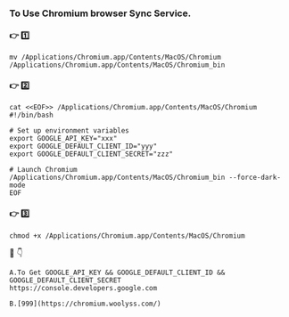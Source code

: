 ### To Use Chromium browser Sync Service.

#### :point_right: :one:
```
mv /Applications/Chromium.app/Contents/MacOS/Chromium /Applications/Chromium.app/Contents/MacOS/Chromium_bin
```

#### :point_right: :two:
```
cat <<EOF>> /Applications/Chromium.app/Contents/MacOS/Chromium
#!/bin/bash

# Set up environment variables
export GOOGLE_API_KEY="xxx"
export GOOGLE_DEFAULT_CLIENT_ID="yyy"
export GOOGLE_DEFAULT_CLIENT_SECRET="zzz"

# Launch Chromium
/Applications/Chromium.app/Contents/MacOS/Chromium_bin --force-dark-mode
EOF
```
#### :point_right: :three:
```
chmod +x /Applications/Chromium.app/Contents/MacOS/Chromium
```

:clap:
:point_down:

```
A.To Get GOOGLE_API_KEY && GOOGLE_DEFAULT_CLIENT_ID && GOOGLE_DEFAULT_CLIENT_SECRET
https://console.developers.google.com 

B.[999](https://chromium.woolyss.com/)
```
